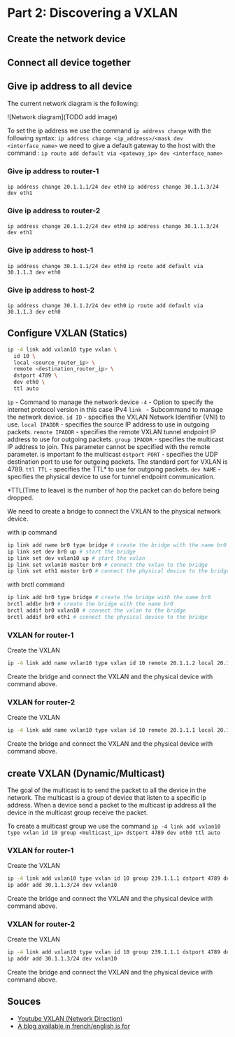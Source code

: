 # Part 2: Discovering a VXLAN



## Create the network device

## Connect all device together

## Give ip address to all device

The current network diagram is the following:

![Network diagram](TODO add image)

To set the ip address we use the command `ip address change` with the following syntax:
`ip address change <ip_address>/<mask dev <interface_name>`
we need to give a default gateway to the host with the command :
`ip route add default via <gateway_ip> dev <interface_name>`

### Give ip address to router-1

`ip address change 20.1.1.1/24 dev eth0`
`ip address change 30.1.1.3/24 dev eth1`

### Give ip address to router-2

`ip address change 20.1.1.2/24 dev eth0`
`ip address change 30.1.1.3/24 dev eth1`

### Give ip address to host-1

`ip address change 30.1.1.1/24 dev eth0`
`ip route add default via 30.1.1.3 dev eth0`

### Give ip address to host-2

`ip address change 30.1.1.2/24 dev eth0`
`ip route add default via 30.1.1.3 dev eth0`


## Configure VXLAN (Statics)

```bash
ip -4 link add vxlan10 type vxlan \
  id 10 \
  local <source_router_ip> \
  remote <destination_router_ip> \
  dstport 4789 \
  dev eth0 \
  ttl auto
```

`ip` - Command to manage the network device
`-4` - Option to specify the internet protocol version in this case IPv4
`link ` - Subcommand to manage the network device.
`id ID` - specifies the VXLAN Network Identifier (VNI) to use.
`local IPADDR` - specifies the source IP address to use in outgoing packets.
`remote IPADDR` - specifies the remote VXLAN tunnel endpoint IP address to use for outgoing packets.
`group IPADDR` - specifies the multicast IP address to join.  This parameter cannot be specified with the remote parameter. is important fo the multicast
`dstport PORT` - specifies the UDP destination port to use for outgoing packets. The standard port for VXLAN is 4789.
`ttl TTL` - specifies the TTL* to use for outgoing packets.
`dev NAME` - specifies the physical device to use for tunnel endpoint communication.

*TTL(Time to leave) is the number of hop the packet can do before being dropped.

We need to create a bridge to connect the VXLAN to the physical network device.

with ip command
```bash
ip link add name br0 type bridge # create the bridge with the name br0
ip link set dev br0 up # start the bridge
ip link set dev vxlan10 up # start the vxlan
ip link set vxlan10 master br0 # connect the vxlan to the bridge
ip link set eth1 master br0 # connect the physical device to the bridge
```
with brctl command
```bash
ip link add br0 type bridge # create the bridge with the name br0
brctl addbr br0 # create the bridge with the name br0
brctl addif br0 vxlan10 # connect the vxlan to the bridge
brctl addif br0 eth1 # connect the physical device to the bridge
```

### VXLAN for router-1

Create the VXLAN
```bash
ip -4 link add name vxlan10 type vxlan id 10 remote 20.1.1.2 local 20.1.1.1 dstport 4789 ttl auto dev eth0
```

Create the bridge and connect the VXLAN and the physical device with command above.

### VXLAN for router-2

Create the VXLAN
```bash
ip -4 link add name vxlan10 type vxlan id 10 remote 20.1.1.1 local 20.1.1.2 dstport 4789 ttl auto dev eth0
```
Create the bridge and connect the VXLAN and the physical device with command above.

## create VXLAN (Dynamic/Multicast)

The goal of the multicast is to send the packet to all the device in the network. The multicast is a group of device that listen to a specific ip address. When a device send a packet to the multicast ip address all the device in the multicast group receive the packet.

To create a multicast group we use the command `ip -4 link add vxlan10 type vxlan id 10 group <multicast_ip> dstport 4789 dev eth0 ttl auto`

### VXLAN for router-1

Create the VXLAN
```bash
ip -4 link add vxlan10 type vxlan id 10 group 239.1.1.1 dstport 4789 dev eth0 ttl auto
ip addr add 30.1.1.3/24 dev vxlan10
```

Create the bridge and connect the VXLAN and the physical device with command above.

### VXLAN for router-2

Create the VXLAN
```bash
ip -4 link add vxlan10 type vxlan id 10 group 239.1.1.1 dstport 4789 dev eth0 ttl auto
ip addr add 30.1.1.3/24 dev vxlan10
```
Create the bridge and connect the VXLAN and the physical device with command above.


## Souces
- [Youtube VXLAN (Network Direction)](https://www.youtube.com/watch?v=YNqKDI_bnPM&list=PLDQaRcbiSnqFe6pyaSy-Hwj8XRFPgZ5h8)
- [A blog available in french/english is for ](https://vincent.bernat.ch/en/blogn)
